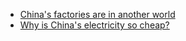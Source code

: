 - [China's factories are in another world](https://youtu.be/8YiaDXGQk7k)
- [Why is China's electricity so cheap?](https://youtu.be/2FM933MTnPs)

